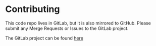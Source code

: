 # Contributing
This code repo lives in GitLab, but it is also mirrored to GitHub.  Please submit any Merge Requests or Issues to the GitLab project.

The GitLab project can be found [here](https://gitlab.com/raackley/gitlab-runner)
